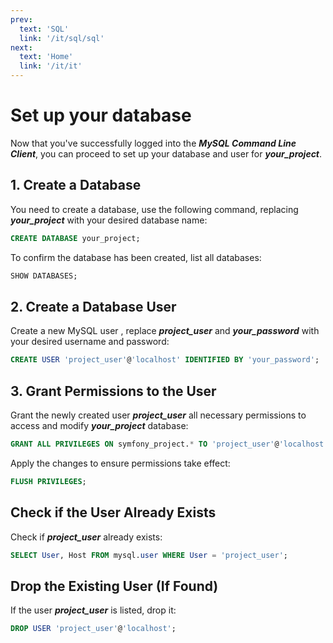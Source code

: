 ```yaml
---
prev:
  text: 'SQL'
  link: '/it/sql/sql'
next:
  text: 'Home'
  link: '/it/it'
---
```

# Set up your database

Now that you've successfully logged into the ***MySQL Command Line Client***, you can proceed to set up your database and user for ***your_project***.

## 1. Create a Database

You need to create a database, use the following command, replacing ***your_project*** with your desired database name:
```sql
CREATE DATABASE your_project;
```

To confirm the database has been created, list all databases:
```sql
SHOW DATABASES;
```

## 2. Create a Database User

Create a new MySQL user , replace ***project_user*** and ***your_password*** with your desired username and password:
```sql
CREATE USER 'project_user'@'localhost' IDENTIFIED BY 'your_password';
```

## 3. Grant Permissions to the User

Grant the newly created user ***project_user*** all necessary permissions to access and modify ***your_project*** database:
```sql
GRANT ALL PRIVILEGES ON symfony_project.* TO 'project_user'@'localhost';
```

Apply the changes to ensure permissions take effect:
```sql
FLUSH PRIVILEGES;
```

## Check if the User Already Exists

Check if ***project_user*** already exists:
```sql
SELECT User, Host FROM mysql.user WHERE User = 'project_user';
```

## Drop the Existing User (If Found)

If the user ***project_user*** is listed, drop it:
```sql
DROP USER 'project_user'@'localhost';
```